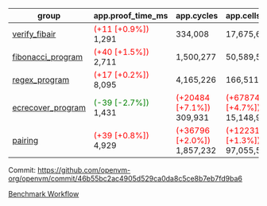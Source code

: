 | group | app.proof_time_ms | app.cycles | app.cells_used | leaf.proof_time_ms | leaf.cycles | leaf.cells_used |
| -- | -- | -- | -- | -- | -- | -- |
| [verify_fibair](https://github.com/openvm-org/openvm/blob/benchmark-results/benchmarks-pr/1603/verify_fibair-46b55bc2ac4905d529ca0da8c5ce8b7eb7fd9ba6.md) |<span style='color: red'>(+11 [+0.9%])</span> 1,291 |  334,008 |  17,675,690 |- | - | - |
| [fibonacci_program](https://github.com/openvm-org/openvm/blob/benchmark-results/benchmarks-pr/1603/fibonacci-46b55bc2ac4905d529ca0da8c5ce8b7eb7fd9ba6.md) |<span style='color: red'>(+40 [+1.5%])</span> 2,711 |  1,500,277 |  50,589,503 |- | - | - |
| [regex_program](https://github.com/openvm-org/openvm/blob/benchmark-results/benchmarks-pr/1603/regex-46b55bc2ac4905d529ca0da8c5ce8b7eb7fd9ba6.md) |<span style='color: red'>(+17 [+0.2%])</span> 8,095 |  4,165,226 |  166,511,152 |- | - | - |
| [ecrecover_program](https://github.com/openvm-org/openvm/blob/benchmark-results/benchmarks-pr/1603/ecrecover-46b55bc2ac4905d529ca0da8c5ce8b7eb7fd9ba6.md) |<span style='color: green'>(-39 [-2.7%])</span> 1,431 | <span style='color: red'>(+20484 [+7.1%])</span> 309,931 | <span style='color: red'>(+678744 [+4.7%])</span> 15,148,930 |- | - | - |
| [pairing](https://github.com/openvm-org/openvm/blob/benchmark-results/benchmarks-pr/1603/pairing-46b55bc2ac4905d529ca0da8c5ce8b7eb7fd9ba6.md) |<span style='color: red'>(+39 [+0.8%])</span> 4,929 | <span style='color: red'>(+36796 [+2.0%])</span> 1,857,232 | <span style='color: red'>(+1223114 [+1.3%])</span> 97,055,521 |- | - | - |


Commit: https://github.com/openvm-org/openvm/commit/46b55bc2ac4905d529ca0da8c5ce8b7eb7fd9ba6

[Benchmark Workflow](https://github.com/openvm-org/openvm/actions/runs/14675228728)
